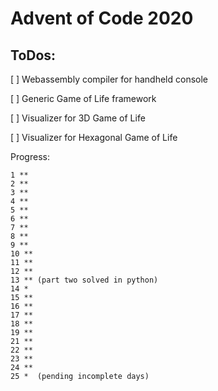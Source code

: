 # Advent of Code 2020

## ToDos:

[ ] Webassembly compiler for handheld console

[ ] Generic Game of Life framework

[ ] Visualizer for 3D Game of Life

[ ] Visualizer for Hexagonal Game of Life

Progress:
```
1 **
2 **
3 **
4 **
5 **
6 **
7 **
8 **
9 **
10 **
11 **
12 **
13 ** (part two solved in python) 
14 *
15 **
16 ** 
17 **
18 **
19 **
21 **
22 **
23 **
24 **
25 *  (pending incomplete days)
```
